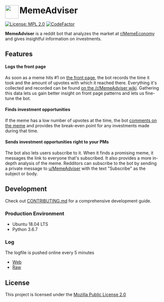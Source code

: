 # MemeAdviser [<img height=44 src=docs/logo.png align=left>](https://www.param.me/MemeAdviser)

[![License: MPL 2.0](https://img.shields.io/badge/License-MPL%202.0-blue.svg)](https://github.com/paramt/MemeAdviser/blob/master/LICENSE)
[![CodeFactor](https://www.codefactor.io/repository/github/paramt/memeadviser/badge)](https://www.codefactor.io/repository/github/paramt/memeadviser)

**MemeAdviser** is a reddit bot that analyzes the market at [r/MemeEconomy](https://www.reddit.com/r/MemeEconomy) and gives insightful information on investments.

## Features
#### Logs the front page
As soon as a meme hits #1 on [the front page](https://www.reddit.com/r/MemeEconomy/hot), the bot records the time it took and the amount of upvotes with which it reached there. Everything it's collected and recorded can be found [on the /r/MemeAdviser wiki](https://www.reddit.com/r/MemeAdviser/wiki). Gathering this data lets us gain better insight on front page patterns and lets us fine-tune the bot.

#### Finds investment opportunities
If the meme has a low number of upvotes at the time, the bot [comments on the meme](https://www.reddit.com/u/MemeAdviser/comments) and provides the break-even point for any investments made during that time. 

#### Sends investment opportunities right to your PMs
The bot also lets users subscribe to it. When it finds a promising meme, it messages the link to everyone that's subscribed. It also provides a more in-depth analysis of the meme. Redditors can subscribe to the bot by sending a private message to [u/MemeAdviser](https://reddit.com/u/MemeAdviser) with the text "Subscribe" as the subject or body.


## Development
Check out [CONTRIBUTING.md](.github/CONTRIBUTING.md) for a comprehensive development guide.

### Production Environment
- Ubuntu 18.04 LTS
- Python 3.6.7

### Log
The logfile is pushed online every 5 minutes

- [Web](https://www.param.me/MemeAdviser/log)
- [Raw](https://raw.githubusercontent.com/wiki/paramt/MemeAdviser/memeadviser.log)

## License
This project is licensed under the [Mozilla Public License 2.0](LICENSE)
